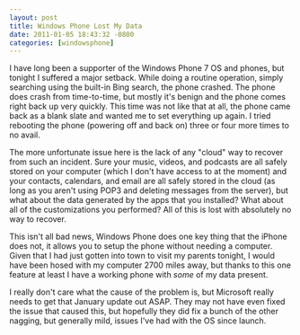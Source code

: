 ```yaml
---
layout: post
title: Windows Phone Lost My Data
date: 2011-01-05 18:43:32 -0800
categories: [windowsphone]
---
```

I have long been a supporter of the Windows Phone 7 OS and phones, but tonight I suffered a major setback.  While doing a routine operation, simply searching using the built-in Bing search, the phone crashed.  The phone does crash from time-to-time, but mostly it's benign and the phone comes right back up very quickly.  This time was not like that at all, the phone came back as a blank slate and wanted me to set everything up again.  I tried rebooting the phone (powering off and back on) three or four more times to no avail.

The more unfortunate issue here is the lack of any "cloud" way to recover from such an incident.  Sure your music, videos, and podcasts are all safely stored on your computer (which I don't have access to at the moment) and your contacts, calendars, and email are all safely stored in the cloud (as long as you aren't using POP3 and deleting messages from the server), but what about the data generated by the apps that you installed?  What about all of the customizations you performed?  All of this is lost with absolutely no way to recover.

This isn't all bad news, Windows Phone does one key thing that the iPhone does not, it allows you to setup the phone without needing a computer.  Given that I had just gotten into town to visit my parents tonight, I would have been hosed with my computer 2700 miles away, but thanks to this one feature at least I have a working phone with *some* of my data present.

I really don't care what the cause of the problem is, but Microsoft really needs to get that January update out ASAP.  They may not have even fixed the issue that caused this, but hopefully they did fix a bunch of the other nagging, but generally mild, issues I've had with the OS since launch.